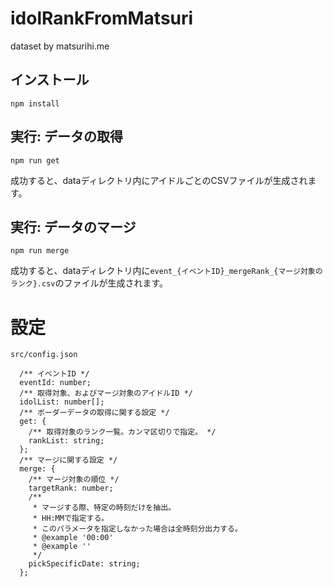 # idolRankFromMatsuri
dataset by matsurihi.me

## インストール
```
npm install
```

## 実行: データの取得
```
npm run get
```
成功すると、dataディレクトリ内にアイドルごとのCSVファイルが生成されます。

## 実行: データのマージ
```
npm run merge
```
成功すると、dataディレクトリ内に`event_{イベントID}_mergeRank_{マージ対象のランク}.csv`のファイルが生成されます。


# 設定
`src/config.json`

```
  /** イベントID */
  eventId: number;
  /** 取得対象、およびマージ対象のアイドルID */
  idolList: number[];
  /** ボーダーデータの取得に関する設定 */
  get: {
    /** 取得対象のランク一覧。カンマ区切りで指定。 */
    rankList: string;
  };
  /** マージに関する設定 */
  merge: {
    /** マージ対象の順位 */
    targetRank: number;
    /**
     * マージする際、特定の時刻だけを抽出。
     * HH:MMで指定する。
     * このパラメータを指定しなかった場合は全時刻分出力する。
     * @example '00:00'
     * @example ''
     */
    pickSpecificDate: string;
  };
```
